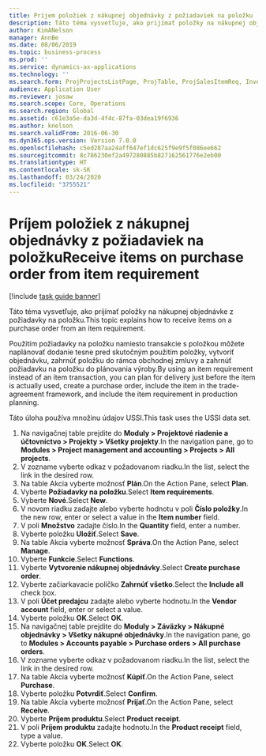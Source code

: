 ```yaml
---
title: Príjem položiek z nákupnej objednávky z požiadaviek na položku
description: Táto téma vysvetľuje, ako prijímať položky na nákupnej objednávke z požiadavky na položku.
author: KimANelson
manager: AnnBe
ms.date: 08/06/2019
ms.topic: business-process
ms.prod: ''
ms.service: dynamics-ax-applications
ms.technology: ''
ms.search.form: ProjProjectsListPage, ProjTable, ProjSalesItemReq, InventItemIdLookupSimple, PurchCreateFromSalesOrder, VendAccountItemLookup, PurchTable, PurchEditLines
audience: Application User
ms.reviewer: josaw
ms.search.scope: Core, Operations
ms.search.region: Global
ms.assetid: c61e3a5e-da3d-4f4c-87fa-03dea19f6936
ms.author: knelson
ms.search.validFrom: 2016-06-30
ms.dyn365.ops.version: Version 7.0.0
ms.openlocfilehash: c5ed287aa24aff647ef1dc625f9e9f5f086ee662
ms.sourcegitcommit: 8c786230ef2a497280885b827162561776e2eb00
ms.translationtype: HT
ms.contentlocale: sk-SK
ms.lasthandoff: 03/24/2020
ms.locfileid: "3755521"
---
```

# <a name="receive-items-on-purchase-order-from-item-requirement"></a><span data-ttu-id="1316d-103">Príjem položiek z nákupnej objednávky z požiadaviek na položku</span><span class="sxs-lookup"><span data-stu-id="1316d-103">Receive items on purchase order from item requirement</span></span>

[!include [task guide banner](../../includes/task-guide-banner.md)]

<span data-ttu-id="1316d-104">Táto téma vysvetľuje, ako prijímať položky na nákupnej objednávke z požiadavky na položku.</span><span class="sxs-lookup"><span data-stu-id="1316d-104">This topic explains how to receive items on a purchase order from an item requirement.</span></span>

<span data-ttu-id="1316d-105">Použitím požiadavky na položku namiesto transakcie s položkou môžete naplánovať dodanie tesne pred skutočným použitím položky, vytvoriť objednávku, zahrnúť položku do rámca obchodnej zmluvy a zahrnúť požiadavku na položku do plánovania výroby.</span><span class="sxs-lookup"><span data-stu-id="1316d-105">By using an item requirement instead of an item transaction, you can plan for delivery just before the item is actually used, create a purchase order, include the item in the trade-agreement framework, and include the item requirement in production planning.</span></span> 

<span data-ttu-id="1316d-106">Táto úloha používa množinu údajov USSI.</span><span class="sxs-lookup"><span data-stu-id="1316d-106">This task uses the USSI data set.</span></span>

1. <span data-ttu-id="1316d-107">Na navigačnej table prejdite do **Moduly > Projektové riadenie a účtovníctvo > Projekty > Všetky projekty**.</span><span class="sxs-lookup"><span data-stu-id="1316d-107">In the navigation pane, go to **Modules > Project management and accounting > Projects > All projects**.</span></span>
2. <span data-ttu-id="1316d-108">V zozname vyberte odkaz v požadovanom riadku.</span><span class="sxs-lookup"><span data-stu-id="1316d-108">In the list, select the link in the desired row.</span></span>
3. <span data-ttu-id="1316d-109">Na table Akcia vyberte možnosť **Plán**.</span><span class="sxs-lookup"><span data-stu-id="1316d-109">On the Action Pane, select **Plan**.</span></span>
4. <span data-ttu-id="1316d-110">Vyberte **Požiadavky na položku**.</span><span class="sxs-lookup"><span data-stu-id="1316d-110">Select **Item requirements**.</span></span>
5. <span data-ttu-id="1316d-111">Vyberte **Nové**.</span><span class="sxs-lookup"><span data-stu-id="1316d-111">Select **New**.</span></span>
6. <span data-ttu-id="1316d-112">V novom riadku zadajte alebo vyberte hodnotu v poli **Číslo položky**.</span><span class="sxs-lookup"><span data-stu-id="1316d-112">In the new row, enter or select a value in the **Item number** field.</span></span>
7. <span data-ttu-id="1316d-113">V poli **Množstvo** zadajte číslo.</span><span class="sxs-lookup"><span data-stu-id="1316d-113">In the **Quantity** field, enter a number.</span></span>
8. <span data-ttu-id="1316d-114">Vyberte položku **Uložiť**.</span><span class="sxs-lookup"><span data-stu-id="1316d-114">Select **Save**.</span></span>
9. <span data-ttu-id="1316d-115">Na table Akcia vyberte možnosť **Správa**.</span><span class="sxs-lookup"><span data-stu-id="1316d-115">On the Action Pane, select **Manage**.</span></span>
10. <span data-ttu-id="1316d-116">Vyberte **Funkcie**.</span><span class="sxs-lookup"><span data-stu-id="1316d-116">Select **Functions**.</span></span>
11. <span data-ttu-id="1316d-117">Vyberte **Vytvorenie nákupnej objednávky**.</span><span class="sxs-lookup"><span data-stu-id="1316d-117">Select **Create purchase order**.</span></span>
12. <span data-ttu-id="1316d-118">Vyberte začiarkavacie políčko **Zahrnúť všetko**.</span><span class="sxs-lookup"><span data-stu-id="1316d-118">Select the **Include all** check box.</span></span>
13. <span data-ttu-id="1316d-119">V poli **Účet predajcu** zadajte alebo vyberte hodnotu.</span><span class="sxs-lookup"><span data-stu-id="1316d-119">In the **Vendor account** field, enter or select a value.</span></span>
14. <span data-ttu-id="1316d-120">Vyberte položku **OK**.</span><span class="sxs-lookup"><span data-stu-id="1316d-120">Select **OK**.</span></span>
15. <span data-ttu-id="1316d-121">Na navigačnej table prejdite do **Moduly > Záväzky > Nákupné objednávky > Všetky nákupné objednávky**.</span><span class="sxs-lookup"><span data-stu-id="1316d-121">In the navigation pane, go to **Modules > Accounts payable > Purchase orders > All purchase orders**.</span></span>
16. <span data-ttu-id="1316d-122">V zozname vyberte odkaz v požadovanom riadku.</span><span class="sxs-lookup"><span data-stu-id="1316d-122">In the list, select the link in the desired row.</span></span>
17. <span data-ttu-id="1316d-123">Na table Akcia vyberte možnosť **Kúpiť**.</span><span class="sxs-lookup"><span data-stu-id="1316d-123">On the Action Pane, select **Purchase**.</span></span>
18. <span data-ttu-id="1316d-124">Vyberte položku **Potvrdiť**.</span><span class="sxs-lookup"><span data-stu-id="1316d-124">Select **Confirm**.</span></span>
19. <span data-ttu-id="1316d-125">Na table Akcia vyberte možnosť **Prijať**.</span><span class="sxs-lookup"><span data-stu-id="1316d-125">On the Action Pane, select **Receive**.</span></span>
20. <span data-ttu-id="1316d-126">Vyberte **Príjem produktu**.</span><span class="sxs-lookup"><span data-stu-id="1316d-126">Select **Product receipt**.</span></span>
21. <span data-ttu-id="1316d-127">V poli **Príjem produktu** zadajte hodnotu.</span><span class="sxs-lookup"><span data-stu-id="1316d-127">In the **Product receipt** field, type a value.</span></span>
22. <span data-ttu-id="1316d-128">Vyberte položku **OK**.</span><span class="sxs-lookup"><span data-stu-id="1316d-128">Select **OK**.</span></span>

